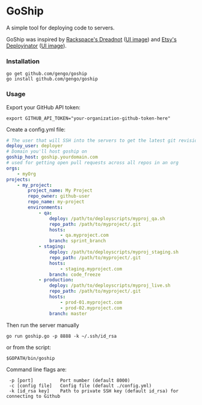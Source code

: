 # GoShip

A simple tool for deploying code to servers.

GoShip was inspired by [Rackspace's Dreadnot](https://github.com/racker/dreadnot) ([UI image](http://c179631.r31.cf0.rackcdn.com/dreadnot-overview.png)) and [Etsy's Deployinator](https://github.com/etsy/deployinator/) ([UI image](http://farm5.staticflickr.com/4065/4620552264_9e0fdf634d_b.jpg)).

### Installation

    go get github.com/gengo/goship
    go install github.com/gengo/goship

### Usage

Export your GitHub API token:

    export GITHUB_API_TOKEN="your-organization-github-token-here"

Create a config.yml file:

```yaml
# The user that will SSH into the servers to get the latest git revisions
deploy_user: deployer
# Domain you'll host goship on
goship_host: goship.yourdomain.com
# used for getting open pull requests across all repos in an org
orgs:
    - myOrg
projects:
    - my_project:
        project_name: My Project
        repo_owner: github-user
        repo_name: my-project
        environments:
            - qa:
                deploy: /path/to/deployscripts/myproj_qa.sh
                repo_path: /path/to/myproject/.git
                hosts:
                    - qa.myproject.com
                branch: sprint_branch
            - staging:
                deploy: /path/to/deployscripts/myproj_staging.sh
                repo_path: /path/to/myproject/.git
                hosts:
                    - staging.myproject.com
                branch: code_freeze
            - production:
                deploy: /path/to/deployscripts/myproj_live.sh
                repo_path: /path/to/myproject/.git
                hosts:
                    - prod-01.myproject.com
                    - prod-02.myproject.com
                branch: master
```

Then run the server manually

```shell
go run goship.go -p 8888 -k ~/.ssh/id_rsa
```

or from the script:

```shell
$GOPATH/bin/goship
```

Command line flags are:

```
 -p [port]          Port number (default 8000)
 -c [config file]   Config file (default ./config.yml)
 -k [id_rsa key]    Path to private SSH key (default id_rsa) for connecting to Github
```
